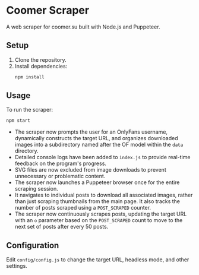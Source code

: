 # Coomer Scraper

A web scraper for coomer.su built with Node.js and Puppeteer.

## Setup

1.  Clone the repository.
2.  Install dependencies:
    ```bash
    npm install
    ```

## Usage

To run the scraper:

```bash
npm start
```

- The scraper now prompts the user for an OnlyFans username, dynamically constructs the target URL, and organizes downloaded images into a subdirectory named after the OF model within the `data` directory.
- Detailed console logs have been added to `index.js` to provide real-time feedback on the program's progress.
- SVG files are now excluded from image downloads to prevent unnecessary or problematic content.
- The scraper now launches a Puppeteer browser once for the entire scraping session.
- It navigates to individual posts to download all associated images, rather than just scraping thumbnails from the main page. It also tracks the number of posts scraped using a `POST_SCRAPED` counter.
- The scraper now continuously scrapes posts, updating the target URL with an `o` parameter based on the `POST_SCRAPED` count to move to the next set of posts after every 50 posts.

## Configuration

Edit `config/config.js` to change the target URL, headless mode, and other settings.